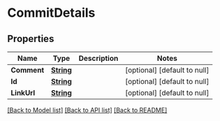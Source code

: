 # CommitDetails
## Properties

Name | Type | Description | Notes
------------ | ------------- | ------------- | -------------
**Comment** | [**String**](string.md) |  | [optional] [default to null]
**Id** | [**String**](string.md) |  | [optional] [default to null]
**LinkUrl** | [**String**](string.md) |  | [optional] [default to null]

[[Back to Model list]](../README.md#documentation-for-models) [[Back to API list]](../README.md#documentation-for-api-endpoints) [[Back to README]](../README.md)


